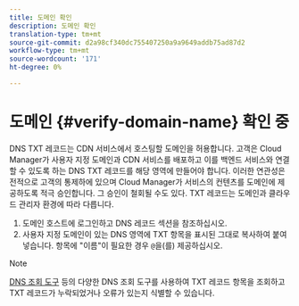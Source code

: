 ```yaml
---
title: 도메인 확인
description: 도메인 확인
translation-type: tm+mt
source-git-commit: d2a98cf340dc755407250a9a9649addb75ad87d2
workflow-type: tm+mt
source-wordcount: '171'
ht-degree: 0%

---
```



# 도메인 {#verify-domain-name} 확인 중

DNS TXT 레코드는 CDN 서비스에서 호스팅할 도메인을 허용합니다. 고객은 Cloud Manager가 사용자 지정 도메인과 CDN 서비스를 배포하고 이를 백엔드 서비스와 연결할 수 있도록 하는 DNS TXT 레코드를 해당 영역에 만들어야 합니다. 이러한 연관성은 전적으로 고객의 통제하에 있으며 Cloud Manager가 서비스의 컨텐츠를 도메인에 제공하도록 적극 승인합니다. 그 승인이 철회될 수도 있다. TXT 레코드는 도메인과 클라우드 관리자 환경에 따라 다릅니다.

1. 도메인 호스트에 로그인하고 DNS 레코드 섹션을 참조하십시오.
1. 사용자 지정 도메인이 있는 DNS 영역에 TXT 항목을 표시된 그대로 복사하여 붙여 넣습니다. 항목에 &quot;이름&quot;이 필요한 경우 `@`을(를) 제공하십시오.

>[!NOTE]
>[DNS 조회 도구](https://www.ultratools.com/tools/dnsLookup) 등의 다양한 DNS 조회 도구를 사용하여 TXT 레코드 항목을 조회하고 TXT 레코드가 누락되었거나 오류가 있는지 식별할 수 있습니다.

